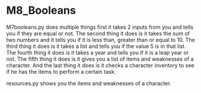 # M8_Booleans

M7booleans.py does multiple things first it takes 2 inputs from you and tells you if they are equal or not. The second thing it does is it takes the sum of two numbers and it tells you if it is less than, greater than or equal to 10. The third thing it does is it takes a list and tells you if the value 5 is in that list. The fourth thing it does is it takes a year and tells you if it is a leap year or not. The fifth thing it does is it gives you a list of items and weaknesses of a character. And the last thing it does is it checks a character inventory to see if he has the items to perform a certain task.

resources.py shows you the items and weaknesses of a character.
